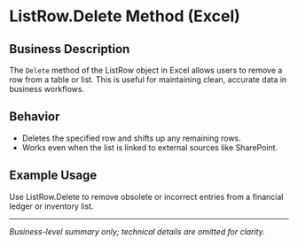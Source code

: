 # ListRow.Delete Method (Excel)

## Business Description

The `Delete` method of the ListRow object in Excel allows users to remove a row from a table or list. This is useful for maintaining clean, accurate data in business workflows.

## Behavior
- Deletes the specified row and shifts up any remaining rows.
- Works even when the list is linked to external sources like SharePoint.

## Example Usage
Use ListRow.Delete to remove obsolete or incorrect entries from a financial ledger or inventory list.

---
*Business-level summary only; technical details are omitted for clarity.*

